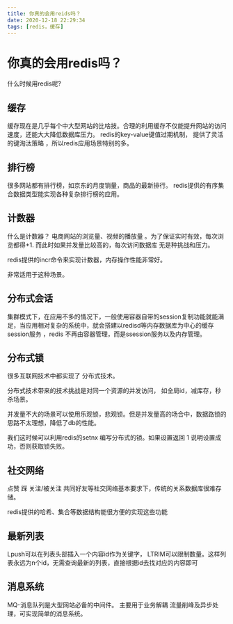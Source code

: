```yaml
---
title: 你真的会用reids吗？
date: 2020-12-18 22:29:34
tags: [redis，缓存] 
---
```

# 你真的会用redis吗？

什么时候用redis呢?
## 缓存

缓存现在是几乎每个中大型网站的比啥技。合理的利用缓存不仅能提升网站的访问速度，还能大大降低数据库压力。 redis的key-value键值过期机制， 提供了灵活的键淘汰策略 ，所以redis应用场景特别的多。

## 排行榜

很多网站都有排行榜，如京东的月度销量，商品的最新排行。 redis提供的有序集合数据类型能实现各种复杂排行榜的应用。 


## 计数器
什么是计数器？
电商网站的浏览量、视频的播放量 。为了保证实时有效，每次浏览都得+1. 而此时如果并发量比较高的，每次访问数据库 无是种挑战和压力。

redis提供的incr命令来实现计数器，内存操作性能非常好。

非常适用于这种场景。

## 分布式会话

集群模式下，在应用不多的情况下，一般使用容器自带的session复制功能就能满足，当应用相对复杂的系统中，就会搭建以redisd等内存数据库为中心的缓存session服务 ，redis 不再由容器管理，而是ssession服务以及内存管理。

## 分布式锁



很多互联网技术中都实现了 分布式技术。

分布式技术带来的技术挑战是对同一个资源的并发访问， 如全局id，减库存，秒杀场景。

并发量不大的场景可以使用乐观锁，悲观锁。但是并发量高的场合中，数据路锁的思路不太理想，降低了db的性能。

我们这时候可以利用redis的setnx 编写分布式的锁。如果设置返回 1 说明设置成功，否则获取锁失败。

## 社交网络

点赞 踩 关注/被关注 共同好友等社交网络基本要求下，传统的关系数据库很难存储。 

redis提供的哈希、集合等数据结构能很方便的实现这些功能

## 最新列表

Lpush可以在列表头部插入一个内容id作为关键字， LTRIM可以限制数量。这样列表永远为n个id，无需查询最新的列表，直接根据id去找对应的内容即可

## 消息系统

MQ-消息队列是大型网站必备的中间件。 主要用于业务解耦 流量削峰及异步处理，可实现简单的消息系统。





